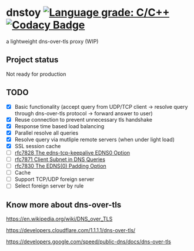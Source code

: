 # dnstoy [![Language grade: C/C++](https://img.shields.io/lgtm/grade/cpp/g/bin-y/dnstoy.svg?logo=lgtm&logoWidth=18)](https://lgtm.com/projects/g/bin-y/dnstoy/context:cpp) [![Codacy Badge](https://api.codacy.com/project/badge/Grade/6a0ac951eb384297b29ca2c4be1059a8)](https://www.codacy.com/app/bin-y/dnstoy?utm_source=github.com&amp;utm_medium=referral&amp;utm_content=bin-y/dnstoy&amp;utm_campaign=Badge_Grade)
a lightweight dns-over-tls proxy (WIP)

## Project status
Not ready for production

## TODO
  - [x] Basic functionality (accept query from UDP/TCP client -> resolve query through dns-over-tls protocol -> forward answer to user)
  - [x] Reuse connection to prevent unnecessary tls handshake
  - [x] Response time based load balancing
  - [x] Parallel resolve all queries
  - [x] Resolve query via mutliple remote servers (when under light load)
  - [x] SSL session cache
  - [ ] [rfc7828 The edns-tcp-keepalive EDNS0 Option](https://tools.ietf.org/html/rfc7828)
  - [ ] [rfc7871 Client Subnet in DNS Queries](https://tools.ietf.org/html/rfc7871)
  - [ ] [rfc7830 The EDNS(0) Padding Option](https://tools.ietf.org/html/rfc7830)
  - [ ] Cache
  - [ ] Support TCP/UDP foreign server
  - [ ] Select foreign server by rule

## Know more about dns-over-tls
<https://en.wikipedia.org/wiki/DNS_over_TLS>

<https://developers.cloudflare.com/1.1.1.1/dns-over-tls/>

<https://developers.google.com/speed/public-dns/docs/dns-over-tls>
